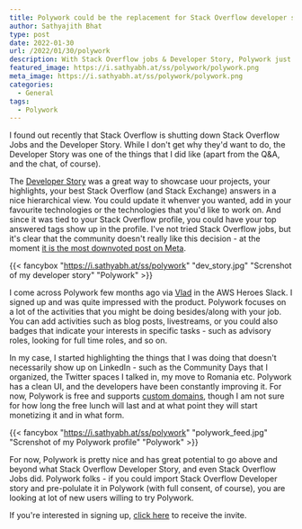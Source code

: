 ```yaml
---
title: Polywork could be the replacement for Stack Overflow developer story
author: Sathyajith Bhat
type: post
date: 2022-01-30
url: /2022/01/30/polywork
description: With Stack Overflow jobs & Developer Story, Polywork just might replace it.
featured_image: https://i.sathyabh.at/ss/polywork/polywork.png
meta_image: https://i.sathyabh.at/ss/polywork/polywork.png
categories:
  - General
tags:
  - Polywork
---
```


I found out recently that Stack Overflow is shutting down Stack Overflow Jobs and the Developer Story. While I don't get why they'd want to do, the Developer Story was one of the things that I did like (apart from the Q&A, and the chat, of course).

The [Developer Story](https://stackoverflow.com/story/sathyabhat) was a great way to showcase uour projects, your highlights, your best Stack Overflow (and Stack Exchange) answers in a nice hierarchical view. You could update it whenver you wanted, add in your favourite technologies or the technologies that you'd like to work on. And since it was tied to your Stack Overflow profile, you could have your top answered tags show up in the profile. I've not tried Stack Overflow jobs, but it's clear that the community doesn't really like this decision - at the moment [it is the most downvoted post on Meta](https://meta.stackoverflow.com/a/415711/92837). 

{{< fancybox "https://i.sathyabh.at/ss/polywork" "dev_story.jpg" "Screnshot of my developer story" "Polywork" >}}


I come across Polywork few months ago via [Vlad](https://twitter.com/iamvlaaaaaaad) in the AWS Heroes Slack. I signed up and was quite impressed with the product. Polywork focuses on a lot of the activities that you might be doing besides/along with your job. You can add activities such as blog posts, livestreams, or you could also badges that indicate your interests in specific tasks - such as advisory roles, looking for full time roles, and so on.

In my case, I started highlighting the things that I was doing that doesn't necessarily show up on LinkedIn - such as the Community Days that I organized, the Twitter spaces I talked in, my move to Romania etc. Polywork has a clean UI, and the developers have been constantly improving it. For now, Polywork is free and supports [custom domains](https://about.sathyabh.at/), though I am not sure for how long the free lunch will last and at what point they will start monetizing it and in what form. 

{{< fancybox "https://i.sathyabh.at/ss/polywork" "polywork_feed.jpg" "Screnshot of my Polywork profile" "Polywork" >}}


For now, Polywork is pretty nice and has great potential to go above and beyond what Stack Overflow Developer Story, and even Stack Overflow Jobs did. Polywork folks - if you could import Stack Overflow Developer story and pre-polulate it in Polywork (with full consent, of course), you are looking at lot of new users willing to try Polywork.

If you're interested in signing up, [click here](https://www.polywork.com/invite/55d7dc9e00d1) to receive the invite. 